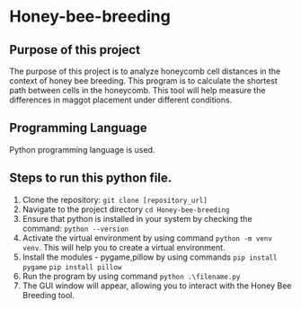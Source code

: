# Honey-bee-breeding

## Purpose of this project
The purpose of this project is to analyze honeycomb cell distances in the context of honey bee breeding. This program is to calculate the shortest path between cells in the honeycomb. This tool will help measure the differences in maggot placement under different conditions.

## Programming Language
Python programming language is used.

## Steps to run this python file.
1. Clone the repository: `git clone [repository_url]`
2. Navigate to the project directory `cd Honey-bee-breeding`
3. Ensure that python is installed in your system by checking the command: `python --version`
4. Activate the virtual environment by using command `python -m venv venv`. This will help you to create a virtual environment.
5. Install the modules - pygame,pillow by using commands 
`pip install pygame`
`pip install pillow`
6. Run the program by using command `python .\filename.py`
7. The GUI window will appear, allowing you to interact with the Honey Bee Breeding tool.